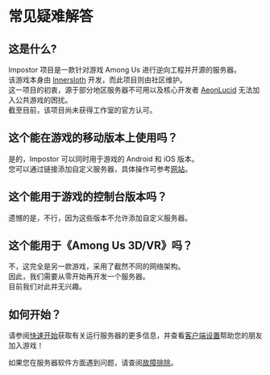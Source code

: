 # 常见疑难解答

## 这是什么?

Impostor 项目是一款针对游戏 Among Us 进行逆向工程并开源的服务器。\
该游戏本身由 [Innersloth](http://www.innersloth.com/) 开发，而此项目则由社区维护。\
这一项目的初衷，源于部分地区服务器不可用以及核心开发者 [AeonLucid](https://github.com/AeonLucid) 无法加入公共游戏的困扰。\
截至目前，该项目尚未获得工作室的官方认可。

## 这个能在游戏的移动版本上使用吗？

是的，Impostor 可以同时用于游戏的 Android 和 iOS 版本。\
您可以通过链接添加自定义服务器，具体操作可参考[网站](https://impostor.github.io/Impostor)。

## 这个能用于游戏的控制台版本吗？

遗憾的是，不行，因为这些版本不允许添加自定义服务器。

## 这个能用于《Among Us 3D/VR》吗？

不，这完全是另一款游戏，采用了截然不同的网络架构。\
因此，我们需要从零开始再开发一个服务器。\
目前我们对此并无兴趣。

## 如何开始？

请参阅[快速开始](GettingStarted)获取有关运行服务器的更多信息，并查看[客户端设置](https://impostor.github.io/Impostor/)帮助您的朋友加入游戏！  

如果您在服务器软件方面遇到问题，请查阅[故障排除](Troubleshooting)。